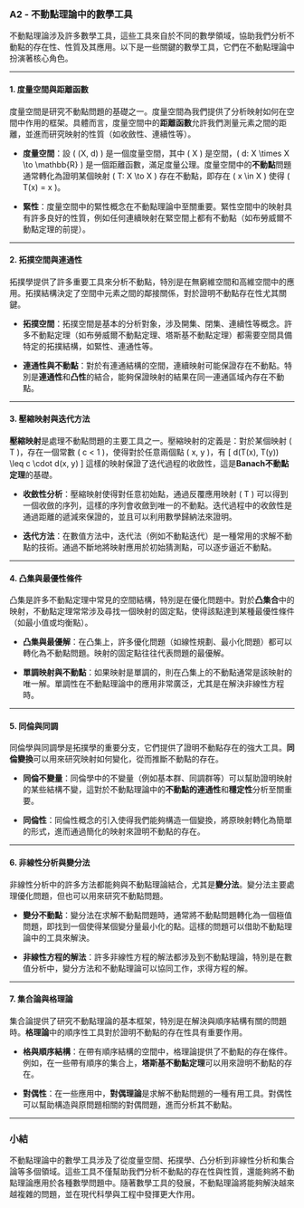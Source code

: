 ### A2 - 不動點理論中的數學工具

不動點理論涉及許多數學工具，這些工具來自於不同的數學領域，協助我們分析不動點的存在性、性質及其應用。以下是一些關鍵的數學工具，它們在不動點理論中扮演著核心角色。

---

#### 1. **度量空間與距離函數**

度量空間是研究不動點問題的基礎之一。度量空間為我們提供了分析映射如何在空間中作用的框架。具體而言，度量空間中的**距離函數**允許我們測量元素之間的距離，並進而研究映射的性質（如收斂性、連續性等）。

- **度量空間**：設 \( (X, d) \) 是一個度量空間，其中 \( X \) 是空間，\( d: X \times X \to \mathbb{R} \) 是一個距離函數，滿足度量公理。度量空間中的**不動點**問題通常轉化為證明某個映射 \( T: X \to X \) 存在不動點，即存在 \( x \in X \) 使得 \( T(x) = x \)。

- **緊性**：度量空間中的緊性概念在不動點理論中至關重要。緊性空間中的映射具有許多良好的性質，例如任何連續映射在緊空間上都有不動點（如布勞威爾不動點定理的前提）。

---

#### 2. **拓撲空間與連通性**

拓撲學提供了許多重要工具來分析不動點，特別是在無窮維空間和高維空間中的應用。拓撲結構決定了空間中元素之間的鄰接關係，對於證明不動點存在性尤其關鍵。

- **拓撲空間**：拓撲空間是基本的分析對象，涉及開集、閉集、連續性等概念。許多不動點定理（如布勞威爾不動點定理、塔斯基不動點定理）都需要空間具備特定的拓撲結構，如緊性、連通性等。

- **連通性與不動點**：對於有連通結構的空間，連續映射可能保證存在不動點。特別是**連通性**和**凸性**的結合，能夠保證映射的結果在同一連通區域內存在不動點。

---

#### 3. **壓縮映射與迭代方法**

**壓縮映射**是處理不動點問題的主要工具之一。壓縮映射的定義是：對於某個映射 \( T \)，存在一個常數 \( c < 1 \)，使得對於任意兩個點 \( x, y \)，有
\[
d(T(x), T(y)) \leq c \cdot d(x, y)
\]
這樣的映射保證了迭代過程的收斂性，這是**Banach不動點定理**的基礎。

- **收斂性分析**：壓縮映射使得對任意初始點，通過反覆應用映射 \( T \) 可以得到一個收斂的序列，這樣的序列會收斂到唯一的不動點。迭代過程中的收斂性是通過距離的遞減來保證的，並且可以利用數學歸納法來證明。

- **迭代方法**：在數值方法中，迭代法（例如不動點迭代）是一種常用的求解不動點的技術。通過不斷地將映射應用於初始猜測點，可以逐步逼近不動點。

---

#### 4. **凸集與最優性條件**

凸集是許多不動點定理中常見的空間結構，特別是在優化問題中。對於**凸集合**中的映射，不動點定理常常涉及尋找一個映射的固定點，使得該點達到某種最優性條件（如最小值或均衡點）。

- **凸集與最優解**：在凸集上，許多優化問題（如線性規劃、最小化問題）都可以轉化為不動點問題。映射的固定點往往代表問題的最優解。

- **單調映射與不動點**：如果映射是單調的，則在凸集上的不動點通常是該映射的唯一解。單調性在不動點理論中的應用非常廣泛，尤其是在解決非線性方程時。

---

#### 5. **同倫與同調**

同倫學與同調學是拓撲學的重要分支，它們提供了證明不動點存在的強大工具。**同倫變換**可以用來研究映射如何變化，從而推斷不動點的存在。

- **同倫不變量**：同倫學中的不變量（例如基本群、同調群等）可以幫助證明映射的某些結構不變，這對於不動點理論中的**不動點的連通性**和**穩定性**分析至關重要。

- **同倫性**：同倫性概念的引入使得我們能夠構造一個變換，將原映射轉化為簡單的形式，進而通過簡化的映射來證明不動點的存在。

---

#### 6. **非線性分析與變分法**

非線性分析中的許多方法都能夠與不動點理論結合，尤其是**變分法**。變分法主要處理優化問題，但也可以用來研究不動點問題。

- **變分不動點**：變分法在求解不動點問題時，通常將不動點問題轉化為一個極值問題，即找到一個使得某個變分量最小化的點。這樣的問題可以借助不動點理論中的工具來解決。

- **非線性方程的解法**：許多非線性方程的解法都涉及到不動點理論，特別是在數值分析中，變分方法和不動點理論可以協同工作，求得方程的解。

---

#### 7. **集合論與格理論**

集合論提供了研究不動點理論的基本框架，特別是在解決與順序結構有關的問題時。**格理論**中的順序性工具對於證明不動點的存在性具有重要作用。

- **格與順序結構**：在帶有順序結構的空間中，格理論提供了不動點的存在條件。例如，在一些帶有順序的集合上，**塔斯基不動點定理**可以用來證明不動點的存在。

- **對偶性**：在一些應用中，**對偶理論**是求解不動點問題的一種有用工具。對偶性可以幫助構造與原問題相關的對偶問題，進而分析其不動點。

---

### 小結

不動點理論中的數學工具涉及了從度量空間、拓撲學、凸分析到非線性分析和集合論等多個領域。這些工具不僅幫助我們分析不動點的存在性與性質，還能夠將不動點理論應用於各種數學問題中。隨著數學工具的發展，不動點理論將能夠解決越來越複雜的問題，並在現代科學與工程中發揮更大作用。
